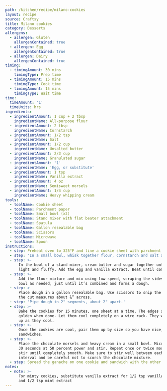 ```yaml
---
path: /kitchen/recipe/milano-cookies
layout: recipe
source: Craftsy
title: Milano cookies
category: Desserts
allergens:
  - allergen: Gluten
    allergenContained: true
  - allergen: Egg
    allergenContained: true
  - allergen: Dairy
    allergenContained: true
timing:
  - timingAmount: 30 mins
    timingType: Prep time
  - timingAmount: 15 mins
    timingType: Cook time
  - timingAmount: 15 mins
    timingType: Wait time
time:
  timeAmount: '1'
  timeUnits: hrs
ingredients:
  - ingredientAmount: 1 cup + 2 tbsp
    ingredientName: All-purpose flour
  - ingredientAmount: 2 tbsp
    ingredientName: Cornstarch
  - ingredientAmount: 1/2 tsp
    ingredientName: Salt
  - ingredientAmount: 1/2 cup
    ingredientName: Unsalted butter
  - ingredientAmount: 2/3 cup
    ingredientName: Granulated sugar
  - ingredientAmount: '1'
    ingredientName: 'Egg, or substitute'
  - ingredientAmount: 1 tsp
    ingredientName: Vanilla extract
  - ingredientAmount: 4 oz
    ingredientName: Semisweet morsels
  - ingredientAmount: 1/4 cup
    ingredientName: Heavy whipping cream
tools:
  - toolName: Cookie sheet
  - toolName: Parchment paper
  - toolName: Small bowl (x2)
  - toolName: Stand mixer with flat beater attachment
  - toolName: Spatula
  - toolName: Gallon resealable bag
  - toolName: Scissors
  - toolName: Microwave
  - toolName: Spoon
instructions:
  - step: Preheat oven to 325°F and line a cookie sheet with parchment paper.
  - step: 'In a small bowl, whisk together flour, cornstarch and salt and set aside.'
  - step: >-
      In the bowl of a stand mixer, cream butter and sugar together until it’s
      light and fluffy. Add the egg and vanilla extract. Beat until combined.
  - step: >-
      Add the flour mixture and mix using low speed, scraping the sides of the
      bowl as needed, just until it’s combined and forms a dough.
  - step: >
      Place dough in a gallon resealable bag. Use scissors to snip the tip so
      the cut measures about ¾” across.
  - step: 'Pipe dough in 2" segments, about 2" apart.'
  - step: >-
      Bake the cookies for 15 minutes, one sheet at a time. The edges should be
      golden when done. Let them cool completely on a wire rack. They will crisp
      up as they cool.
  - step: >-
      Once the cookies are cool, pair them up by size so you have nice, neat
      sandwiches.
  - step: >-
      Place the chocolate morsels and heavy cream in a small bowl. Microwave for
      30 seconds at 50 percent power and stir. Repeat once or twice more and
      stir until completely smooth. Make sure to stir well between each heating
      interval and be careful not to scorch the chocolate mixture.
  - step: Spread the ganache on one cookie and sandwich with the other.
notes:
  - note: >-
      For minty cookies, substitute vanilla extract for 1/2 tsp vanilla extract
      and 1/2 tsp mint extract
---
```


